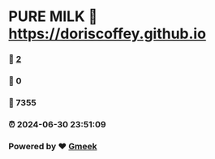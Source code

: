 # PURE MILK :link: https://doriscoffey.github.io 
### :page_facing_up: [2](https://doriscoffey.github.io/tag.html) 
### :speech_balloon: 0 
### :hibiscus: 7355 
### :alarm_clock: 2024-06-30 23:51:09 
### Powered by :heart: [Gmeek](https://github.com/Meekdai/Gmeek)
